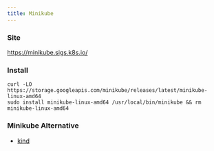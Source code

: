 ```yaml
---
title: Minikube
---
```


### Site

https://minikube.sigs.k8s.io/


### Install 

```shell
curl -LO https://storage.googleapis.com/minikube/releases/latest/minikube-linux-amd64
sudo install minikube-linux-amd64 /usr/local/bin/minikube && rm minikube-linux-amd64
```

### Minikube Alternative

- [kind](https://kind.sigs.k8s.io/)

